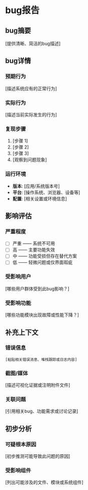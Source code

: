 # bug报告

## bug摘要
[提供清晰、简洁的bug描述]

## bug详情

### 预期行为
[描述系统应有的正常行为]

### 实际行为
[描述当前实际发生的行为]

### 复现步骤
1. [步骤 1]
2. [步骤 2]
3. [步骤 3]
4. [观察到问题现象]

### 运行环境
- **版本**: [应用/系统版本号]
- **平台**: [操作系统、浏览器、设备等]
- **配置**: [相关设置或环境信息]

## 影响评估

### 严重程度
- [ ] 严重 —— 系统不可用
- [ ] 高 —— 主要功能失效
- [ ] 中 —— 功能受损但存在替代方案
- [ ] 低 —— 轻微问题或仅界面瑕疵

### 受影响用户
[哪些用户群体受到此bug影响？]

### 受影响功能
[哪些功能模块出现故障或性能下降？]

## 补充上下文

### 错误信息
```
[粘贴相关错误消息、堆栈跟踪或日志内容]
```

### 截图/媒体
[描述可视化证据或注明附件文件]

### 关联问题
[引用相关bug、功能需求或讨论记录]

## 初步分析

### 可疑根本原因
[初步推测可能导致此问题的原因]

### 受影响组件
[列出可能涉及的文件、模块或系统组件]
